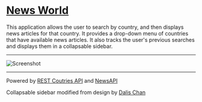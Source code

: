 # [**News World**](https://ricadbur.github.io/world-news/)

This application allows the user to search by country, and then displays news articles for that country.  It provides a drop-down menu of countries that have available news articles.  It also tracks the user's previous searches and displays them in a collapsable sidebar.


---
![Screenshot]()

---
Powered by [REST Coutries API](https://restcountries.com/) and [NewsAPI](https://https://newsapi.org/)

Collapsable sidebar modified from design by [Dalis Chan](https://github.com/dalisc/hover-collapsible-sidebar)